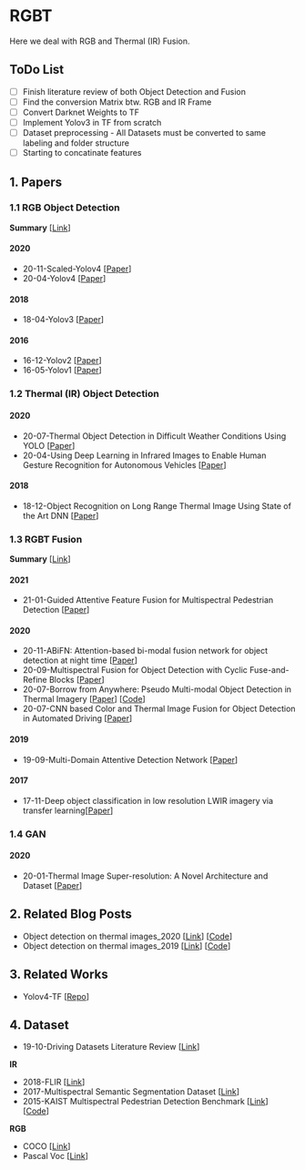 # RGBT

Here we deal with RGB and Thermal (IR) Fusion.

## ToDo List

- [ ] Finish literature review of both Object Detection and Fusion 
- [ ] Find the conversion Matrix btw. RGB and IR Frame
- [ ] Convert Darknet Weights to TF
- [ ] Implement Yolov3 in TF from scratch
- [ ] Dataset preprocessing - All Datasets must be converted to same labeling and folder structure
- [ ] Starting to concatinate features

## 1. Papers

### 1.1 RGB Object Detection

**Summary** [[Link](https://drive.google.com/file/d/1mGZx7mDXnWvDElDW12yBqb0TLn7rtnPc/view?usp=sharing)]

#### 2020
- <a name=""></a> 20-11-Scaled-Yolov4 [[Paper](https://arxiv.org/abs/2011.08036)]
- <a name=""></a> 20-04-Yolov4 [[Paper](https://arxiv.org/abs/2004.10934)]

#### 2018
- <a name=""></a> 18-04-Yolov3 [[Paper](https://arxiv.org/abs/1804.02767)]

#### 2016
- <a name=""></a> 16-12-Yolov2 [[Paper](https://arxiv.org/abs/1612.08242)]
- <a name=""></a> 16-05-Yolov1 [[Paper](https://arxiv.org/abs/1506.02640)]

### 1.2 Thermal (IR) Object Detection

#### 2020
- <a name=""></a> 20-07-Thermal Object Detection in Difficult Weather Conditions Using YOLO [[Paper](https://ieeexplore.ieee.org/stamp/stamp.jsp?arnumber=9133581)]
- <a name=""></a> 20-04-Using Deep Learning in Infrared Images to Enable Human Gesture Recognition for Autonomous Vehicles [[Paper](https://ieeexplore.ieee.org/stamp/stamp.jsp?arnumber=9079509)]

#### 2018
- <a name=""></a> 18-12-Object Recognition on Long Range Thermal Image Using State of the Art DNN [[Paper](https://ieeexplore.ieee.org/document/8572026)]

### 1.3 RGBT Fusion

**Summary** [[Link](https://drive.google.com/file/d/1TWDQcAVUJwCN9DdyT3kNgoq_5BUKMdc0/view?usp=sharing)]

#### 2021
- <a name=""></a> 21-01-Guided Attentive Feature Fusion for Multispectral Pedestrian Detection [[Paper](https://openaccess.thecvf.com/content/WACV2021/papers/Zhang_Guided_Attentive_Feature_Fusion_for_Multispectral_Pedestrian_Detection_WACV_2021_paper.pdf)]

#### 2020
- <a name=""></a> 20-11-ABiFN: Attention-based bi-modal fusion network for object detection at night time [[Paper](https://ietresearch.onlinelibrary.wiley.com/doi/pdf/10.1049/el.2020.1952)]
- <a name=""></a> 20-09-Multispectral Fusion for Object Detection with Cyclic Fuse-and-Refine Blocks [[Paper](https://arxiv.org/abs/2009.12664)]
- <a name=""></a> 20-07-Borrow from Anywhere: Pseudo Multi-modal Object Detection in Thermal Imagery [[Paper](https://arxiv.org/abs/1905.08789)] [[Code](https://github.com/tdchaitanya/MMTOD)]
- <a name=""></a> 20-07-CNN based Color and Thermal Image Fusion for Object Detection in Automated Driving [[Paper](https://www.researchgate.net/publication/342736973_CNN_based_Color_and_Thermal_Image_Fusion_for_Object_Detection_in_Automated_Driving)]

#### 2019
- <a name=""></a> 19-09-Multi-Domain Attentive Detection Network [[Paper](https://ieeexplore.ieee.org/document/8803206)]

#### 2017
- <a name=""></a> 17-11-Deep object classification in low resolution LWIR imagery via transfer learning[[Paper](https://pureadmin.qub.ac.uk/ws/portalfiles/portal/134854047/main.pdf)]

### 1.4 GAN

#### 2020
- <a name=""></a> 20-01-Thermal Image Super-resolution: A Novel Architecture and Dataset [[Paper](http://158.109.8.37/files/RSV2020.pdf)]

## 2. Related Blog Posts 

- <a name=""></a> Object detection on thermal images_2020 [[Link](https://medium.com/@joehoeller/object-detection-on-thermal-images-f9526237686a)] [[Code](https://github.com/joehoeller/Object-Detection-on-Thermal-Images)]
- <a name=""></a> Object detection on thermal images_2019 [[Link](https://medium.com/swlh/object-detection-on-thermal-images-4f3410a89db4)] [[Code](https://github.com/enesozi/object-detection)]

## 3. Related Works

- <a name=""></a> Yolov4-TF [[Repo](https://github.com/hunglc007/tensorflow-yolov4-tflite)]

## 4. Dataset

- <a name=""></a> 19-10-Driving Datasets Literature Review [[Link](https://arxiv.org/abs/1910.11968)]

**IR**
- <a name=""></a> 2018-FLIR [[Link](https://www.flir.com/oem/adas/adas-dataset-form/)]
- <a name=""></a> 2017-Multispectral Semantic Segmentation Dataset [[Link](https://www.mi.t.u-tokyo.ac.jp/static/projects/mil_multispectral/)]
- <a name=""></a> 2015-KAIST Multispectral Pedestrian Detection Benchmark [[Link](https://sites.google.com/site/pedestrianbenchmark/)] [[Code](https://github.com/SoonminHwang/rgbt-ped-detection)]

**RGB**
- <a name=""></a> COCO [[Link](https://cocodataset.org/#home)]
- <a name=""></a> Pascal Voc [[Link](http://host.robots.ox.ac.uk/pascal/VOC/)]
